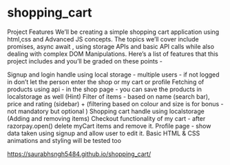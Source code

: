 # shopping_cart
Project Features
We’ll be creating a simple shopping cart application using html,css and Advanced JS concepts. The topics we’ll cover include promises, async await , using storage APIs and basic API calls while also dealing with complex DOM Manipulations.
Here’s a list of features that this project includes and you’ll be graded on these points -

Signup and login handle using local storage - multiple users - if not logged in don’t let the person enter the shop or my cart or profile
Fetching of products using api - in the shop page - you can save the products in localstorage as well (Hint)
Filter of items - based on name (search bar), price and rating (sidebar) + (filtering based on colour and size is for bonus - not mandatory but optional )
Shopping cart handle using localstorage (Adding and removing items)
Checkout functionality of my cart - after razorpay.open() delete myCart items and remove it.
Profile page - show data taken using signup and allow user to edit it.
Basic HTML & CSS animations and styling will be tested too



https://saurabhsngh5484.github.io/shopping_cart/
